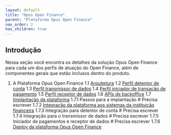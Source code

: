 ```yaml
---
layout: default
title: "Opus Open Finance"
parent: "Plataforma Opus Open Finance"
nav_order: 2
has_children: true
---
```


## Introdução

Nessa seção você encontra os detalhes da solução Opus Open Finance para cada um dos perfis de atuação do Open Finance, além de componentes gerais que estão inclusos dentro do produto.

1. A Plataforma Opus Open Finance
  1.1 [Arquitetura][Arquitetura Opus Open Finance]
  1.2 [Perfil detentor de conta][Detentor de conta]
  1.3 [Perfil transmissor de dados][Transmissor de dados]
  1.4 [Perfil iniciador de transação de pagamento][Iniciador de Pagamento]
  1.5 [Perfil receptor de dados][Receptor de dados]
  1.6 [APIs de backoffice][APIs Backoffice]
  1.7 [Implantação da plataforma][Implantação da plataforma]
    1.7.1 Passos para a implantação                                           # Precisa escrever
    1.7.2 [Integração da plataforma aos sistemas da instituição financeira][Integração da plataforma]
    1.7.3 Integração para detentor de conta                                   # Precisa escrever
    1.7.4 Integração para o transmissor de dados                              # Precisa escrever
    1.7.5 Iniciador de pagamentos e receptor de dados                         # Precisa escrever
    1.7.6 [Deploy da plataforma Opus Open Finance][Deploy da Plataforma]

[Arquitetura Opus Open Finance]: ./Arquitetura/OOF-Arquitetura.md
[Detentor de conta]: ./OOF-Detentor.md
[Transmissor de dados]: ./OOF-Transmissor.md
[Iniciador de Pagamento]: ./ITP/OOF-ITP.md
[Receptor de dados]: ./Receptor_de_Dados/OOF-Receptor.md
[APIs Backoffice]: ./APIs_de_backoffice/OOF-APIBack.md
[Implantação da plataforma]: ./Implantação/OOF-Implantação.md
[Integração da plataforma]: ./OOF-Integração.md
[Deploy da Plataforma]: ./Implantação/OOF-Deploy.md
